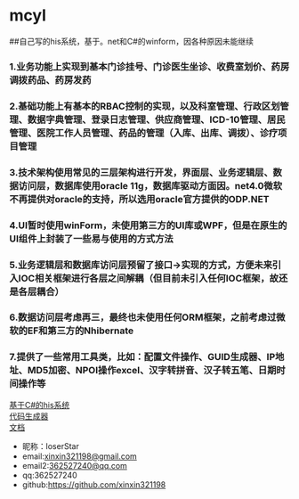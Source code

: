 # mcyl
##自己写的his系统，基于。net和C#的winform，因各种原因未能继续
### 1.业务功能上实现到基本门诊挂号、门诊医生坐诊、收费室划价、药房调拨药品、药房发药
### 2.基础功能上有基本的RBAC控制的实现，以及科室管理、行政区划管理、数据字典管理、登录日志管理、供应商管理、ICD-10管理、居民管理、医院工作人员管理、药品的管理（入库、出库、调拨）、诊疗项目管理
### 3.技术架构使用常见的三层架构进行开发，界面层、业务逻辑层、数据访问层，数据库使用oracle 11g，数据库驱动方面因。net4.0微软不再提供对oracle的支持，所以选用oracle官方提供的ODP.NET
### 4.UI暂时使用winForm，未使用第三方的UI库或WPF，但是在原生的UI组件上封装了一些易与使用的方式方法
### 5.业务逻辑层和数据库访问层预留了接口->实现的方式，方便未来引入IOC相关框架进行各层之间解耦（但目前未引入任何IOC框架，故还是各层耦合）
### 6.数据访问层考虑再三，最终也未使用任何ORM框架，之前考虑过微软的EF和第三方的Nhibernate
### 7.提供了一些常用工具类，比如：配置文件操作、GUID生成器、IP地址、MD5加密、NPOI操作excel、汉字转拼音、汉子转五笔、日期时间操作等

[基于C#的his系统](https://github.com/xinxin321198/mcyl/)<br/>
[代码生成器](https://github.com/xinxin321198/mcylCodeGenerator)<br/>
[文档](https://github.com/xinxin321198/mcylDoc)<br/>

* 昵称：loserStar<br/>
* email:xinxin321198@gmail.com<br/>
* email2:362527240@qq.com<br/>
* qq:362527240<br/>
* github:https://github.com/xinxin321198<br/>